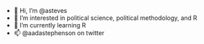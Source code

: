 - 👋 Hi, I’m @asteves
- 👀 I’m interested in political science, political methodology, and R
- 🌱 I’m currently learning R
- 📫 @aadastephenson on twitter 

<!---
asteves/asteves is a ✨ special ✨ repository because its `README.md` (this file) appears on your GitHub profile.
You can click the Preview link to take a look at your changes.
--->
